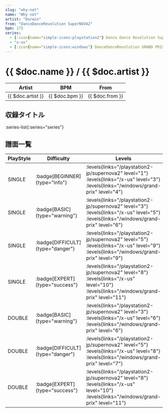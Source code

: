 ```yaml
---
slug: "why-not"
name: "Why not"
artist: "Darwin"
from: "DanceDanceRevolution SuperNOVA2"
bpm: 175
series:
  - [:icon{name="simple-icons:playstation2"} Dance Dance Revolution SuperNOVA2 :icon{name="flag:jp-4x3"}](/playstation2-jp/supernova2)
  - "x-us"
  - [:icon{name="simple-icons:windows"} DanceDanceRevolution GRAND PRIX (グランプリプレー)](/windows/grand-prix)
---
```


# {{ $doc.name }} / {{ $doc.artist }}

|Artist|BPM|From|
|------|---|----|
|{{ $doc.artist }}|{{ $doc.bpm }}|{{ $doc.from }}|

## 収録タイトル

:series-list{:series="series"}

## 譜面一覧

|PlayStyle|Difficulty|Levels|Notes|Movie|
|---------|----------|------|-----|-----|
|SINGLE| :badge[BEGINNER]{type="info"}| :levels{links="/playstation2-jp/supernova2" level="1"} :levels{links="/x-us" level="3"}  :levels{links="/windows/grand-prix" level="4"}|138/0||
|SINGLE| :badge[BASIC]{type="warning"}| :levels{links="/playstation2-jp/supernova2" level="3"} :levels{links="/x-us" level="5"}  :levels{links="/windows/grand-prix" level="6"}|239/8||
|SINGLE| :badge[DIFFICULT]{type="danger"}| :levels{links="/playstation2-jp/supernova2" level="5"} :levels{links="/x-us" level="9"}  :levels{links="/windows/grand-prix" level="9"}|269/8||
|SINGLE| :badge[EXPERT]{type="success"}| :levels{links="/playstation2-jp/supernova2" level="8"} :levels{links="/x-us" level="10"}  :levels{links="/windows/grand-prix" level="11"}|330/8||
|DOUBLE| :badge[BASIC]{type="warning"}| :levels{links="/playstation2-jp/supernova2" level="3"} :levels{links="/x-us" level="6"}  :levels{links="/windows/grand-prix" level="6"}|239/8||
|DOUBLE| :badge[DIFFICULT]{type="danger"}| :levels{links="/playstation2-jp/supernova2" level="5"} :levels{links="/x-us" level="8"}  :levels{links="/windows/grand-prix" level="7"}|263/8||
|DOUBLE| :badge[EXPERT]{type="success"}| :levels{links="/playstation2-jp/supernova2" level="8"} :levels{links="/x-us" level="10"}  :levels{links="/windows/grand-prix" level="11"}|327/8||
